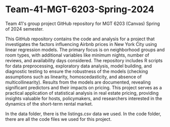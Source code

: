 # Team-41-MGT-6203-Spring-2024
Team 41's group project GitHub repository for MGT 6203 (Canvas) Spring of 2024 semester.

This GitHub repository contains the code and analysis for a project that investigates the factors influencing Airbnb prices in New York City using linear regression models. 
The primary focus is on neighborhood groups and room types, with additional variables like minimum nights, number of reviews, and availability days considered. The repository includes R scripts for data 
preprocessing, exploratory data analysis, model building, and diagnostic testing to ensure the robustness of the models (checking assumptions such as linearity, homoscedasticity, and absence of 
multicollinearity). Results from the models are documented, revealing significant predictors and their impacts on pricing. This project serves as a practical application of statistical analysis in real estate 
pricing, providing insights valuable for hosts, policymakers, and researchers interested in the dynamics of 
the short-term rental market.

In the data folder, there is the listings.csv data we used. In the code folder, there are all the code files we used for this project.
